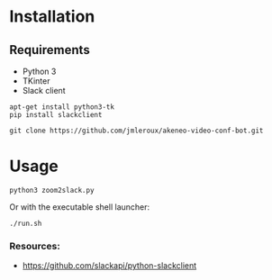 # Installation

## Requirements

* Python 3
* TKinter
* Slack client

```
apt-get install python3-tk
pip install slackclient
```

```
git clone https://github.com/jmleroux/akeneo-video-conf-bot.git
```

# Usage

```
python3 zoom2slack.py
```

Or with the executable shell launcher:

```
./run.sh
```

### Resources:

* https://github.com/slackapi/python-slackclient
